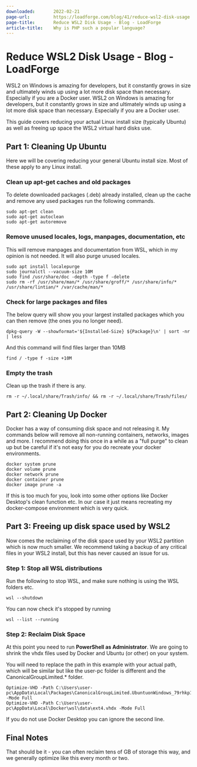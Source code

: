 ```yaml
---
downloaded:       2022-02-21
page-url:         https://loadforge.com/blog/41/reduce-wsl2-disk-usage
page-title:       Reduce WSL2 Disk Usage - Blog - LoadForge
article-title:    Why is PHP such a popular language?
---
```

# Reduce WSL2 Disk Usage - Blog - LoadForge

WSL2 on Windows is amazing for developers, but it constantly grows in size and ultimately winds up using a lot more disk space than necessary. Especially if you are a Docker user.
WSL2 on Windows is amazing for developers, but it constantly grows in size and ultimately winds up using a lot more disk space than necessary. Especially if you are a Docker user.

This guide covers reducing your actual Linux install size (typically Ubuntu) as well as freeing up space the WSL2 virtual hard disks use.

## Part 1: Cleaning Up Ubuntu

Here we will be covering reducing your general Ubuntu install size. Most of these apply to any Linux install.

### Clean up apt-get caches and old packages

To delete downloaded packages (.deb) already installed, clean up the cache and remove any used packages run the following commands.

```
sudo apt-get clean
sudo apt-get autoclean
sudo apt-get autoremove
```

### Remove unused locales, logs, manpages, documentation, etc

This will remove manpages and documentation from WSL, which in my opinion is not needed. It will also purge unused locales.

```
sudo apt install localepurge
sudo journalctl --vacuum-size 10M
sudo find /usr/share/doc -depth -type f -delete
sudo rm -rf /usr/share/man/* /usr/share/groff/* /usr/share/info/* /usr/share/lintian/* /var/cache/man/*
```

### Check for large packages and files

The below query will show you your largest installed packages which you can then remove (the ones you no longer need).

```
dpkg-query -W --showformat='${Installed-Size} ${Package}\n' | sort -nr | less
```

And this command will find files larger than 10MB

```
find / -type f -size +10M
```

### Empty the trash

Clean up the trash if there is any.

```
rm -r ~/.local/share/Trash/info/ && rm -r ~/.local/share/Trash/files/    
```

## Part 2: Cleaning Up Docker

Docker has a way of consuming disk space and not releasing it. My commands below will remove all non-running containers, networks, images and more. I recommend doing this once in a while as a "full purge" to clean up but be careful if it's not easy for you do recreate your docker environments.

```
docker system prune
docker volume prune
docker network prune
docker container prune
docker image prune -a
```

If this is too much for you, look into some other options like Docker Desktop's clean function etc. In our case it just means recreating my docker-compose environment which is very quick.

## Part 3: Freeing up disk space used by WSL2

Now comes the reclaiming of the disk space used by your WSL2 partition which is now much smaller. We recommend taking a backup of any critical files in your WSL2 install, but this has never caused an issue for us.

### Step 1: Stop all WSL distributions

Run the following to stop WSL, and make sure nothing is using the WSL folders etc.

```
wsl --shutdown
```

You can now check it's stopped by running

```
wsl --list --running
```

### Step 2: Reclaim Disk Space

At this point you need to run **PowerShell as Administrator**. We are going to shrink the vhdx files used by Docker and Ubuntu (or other) on your system.

You will need to replace the path in this example with your actual path, which will be similar but like the user-pc folder is different and the CanonicalGroupLimited.\* folder.

```
Optimize-VHD -Path C:\Users\user-pc\AppData\Local\Packages\CanonicalGroupLimited.UbuntuonWindows_79rhkp1fndgsc\LocalState\ext4.vhdx -Mode Full
Optimize-VHD -Path C:\Users\user-pc\AppData\Local\Docker\wsl\data\ext4.vhdx -Mode Full
```

If you do not use Docker Desktop you can ignore the second line.

## Final Notes

That should be it - you can often reclaim tens of GB of storage this way, and we generally optimize like this every month or two.
